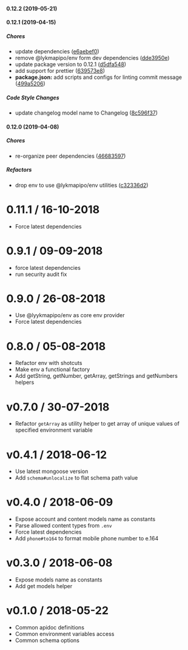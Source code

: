 #### 0.12.2 (2019-05-21)

#### 0.12.1 (2019-04-15)

##### Chores

- update dependencies ([e6aebef0](https://github.com/CodeTanzania/majifix-common/commit/e6aebef05d90693c180c18616b9dcebbc16e5c1e))
- remove @lykmapipo/env form dev dependencies ([dde3950e](https://github.com/CodeTanzania/majifix-common/commit/dde3950e2f921afba36c5e63980a4a7d8b6f968d))
- update package version to 0.12.1 ([d5dfa548](https://github.com/CodeTanzania/majifix-common/commit/d5dfa548351cbebb5f9044005a22b79122868209))
- add support for prettier ([639573e8](https://github.com/CodeTanzania/majifix-common/commit/639573e85c179ef3409293b1cd3fb4112f009446))
- **package.json:** add scripts and configs for linting commit message ([499a5206](https://github.com/CodeTanzania/majifix-common/commit/499a5206bb88d6b5140f9d75790c59d4b59f17dd))

##### Code Style Changes

- update changelog model name to Changelog ([8c596f37](https://github.com/CodeTanzania/majifix-common/commit/8c596f3749053b45c94607774c55631fd2ff5980))

#### 0.12.0 (2019-04-08)

##### Chores

- re-organize peer dependencies ([46683597](https://github.com/CodeTanzania/majifix-common/commit/46683597f6ce8d89b2832eebce2c98c2cf79c1e3))

##### Refactors

- drop env to use @lykmapipo/env utilities ([c32336d2](https://github.com/CodeTanzania/majifix-common/commit/c32336d27aa0ea4e60812333e065fd2acc9b47cd))

# 0.11.1 / 16-10-2018

- Force latest dependencies

# 0.9.1 / 09-09-2018

- force latest dependencies
- run security audit fix

# 0.9.0 / 26-08-2018

- Use @lyykmapipo/env as core env provider
- Force latest dependencies

# 0.8.0 / 05-08-2018

- Refactor env with shotcuts
- Make env a functional factory
- Add getString, getNumber, getArray, getStrings and getNumbers helpers

# v0.7.0 / 30-07-2018

- Refactor `getArray` as utility helper to get array of unique values of specified environment variable

# v0.4.1 / 2018-06-12

- Use latest mongoose version
- Add `schema#unlocalize` to flat schema path value

# v0.4.0 / 2018-06-09

- Expose account and content models name as constants
- Parse allowed content types from `.env`
- Force latest dependencies
- Add `phone#to164` to format mobile phone number to e.164

# v0.3.0 / 2018-06-08

- Expose models name as constants
- Add get models helper

# v0.1.0 / 2018-05-22

- Common apidoc definitions
- Common environment variables access
- Common schema options
